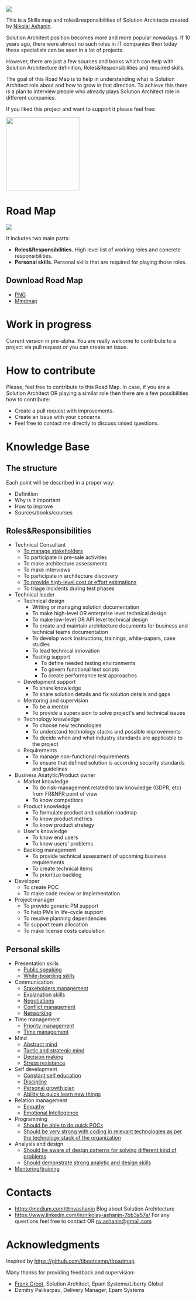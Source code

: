 ![](logosa.png)

This is a Skills map and roles&responsibilities of Solution Architects created by [Nikolai Ashanin](https://www.linkedin.com/in/nikolay-ashanin-7bb3a57a/).

Solution Architect position becomes more and more popular nowadays. If 10 years ago, there were almost no such roles in IT companies then today those specialists can be seen in a lot of projects.

However, there are just a few sources and books which can help with Solution Architecture definition, Roles&Responsibilities and required skills.

The goal of this Road Map is to help in understanding what is Solution Architect role about and how to grow in that direction. To achieve this there is a plan to interview people who already plays Solution Architect role in different companies.

If you liked this project and want to support it please feel free:

[<img src="coffee.png" width="200px">]([http://example.com/](https://www.buymeacoffee.com/nvashaninm))

# Road Map

![](samm.png)

It includes two main parts:
- **Roles&Responsibilities.** High level list of working roles and concrete responsibilities.
- **Personal skills.** Personal skills that are required for playing those roles.

## Download Road Map

- [PNG](samm.png)
- [Mindmap](samm.xmind)

# Work in progress

Current version in pre-alpha. You are really welcome to contribute to a project via pull request or you can create an issue.

# How to contribute

Please, feel free to contribute to this Road Map.
In case, if you are a Solution Architect OR playing a similar role then there are a few possibilities how to contribute:
- Create a pull request with improvements.
- Create an issue with your concerns.
- Feel free to contact me directly to discuss raised questions.

# Knowledge Base

## The structure

Each point will be described in a proper way:
- Definition
- Why is it important
- How to improve
- Sources/books/courses

## Roles&Responsibilities

- Technical Consultant
  - [To manage stakeholders](Roles&Responsibilities/Technical-Consultant/To-manage-stakeholders.md)
  - To participate in pre-sale activities
  - To make architecture assessments
  - To make interviews
  - To participate in architecture discovery
  - [To provide high-level cost or effort estimations](Roles&Responsibilities/Technical-Consultant/To-provide-high-level-cost-or-effort-estimations.md)
  - To triage incidents during test phases
- Technical leader
  - Technical design
    - Writing or managing solution documentation
	- To make high-level OR enterprise level technical design
	- To make low-level OR API level technical design
	- To create and maintain architecture documents for business and technical teams documentation
	- To develop work instructions, trainings, white-papers, case studies
    - To lead technical innovation
    - Testing support
      - To define needed testing environments
      - To govern functional test scripts
      - To create performance test approaches
  - Development support
    - To share knowledge
    - To share solution details and fix solution details and gaps
  - Mentoring and supervision
    - To be a mentor
    - To provide a supervision to solve project's and technical issues
  - Technology knowledge
    - To choose new technologies
    - To understand technology stacks and possible improvements
    - To decide when and what industry standards are applicable to the project
  - Requirements
    - To manage non-functional requirements
    - To ensure that defined solution is according security standards and guidelines
- Business Anatytic/Product owner
  - Market knowledge
    - To do risk-management related to law knowledge (GDPR, etc) from FR&NFR point of view
    - To know competitors
  - Product knowledge
    - To formulate product and solution roadmap
    - To know product metrics
    - To know product strategy
  - User's knowledge
    - To know end users
    - To know users' problems
  - Backlog management
    - To provide technical assessment of upcoming business requirements
    - To create technical items
    - To prioritize backlog
- Developer
  - To create POC
  - To make code review or implementation
- Project manager
  - To provide generic PM support
  - To help PMs in life-cycle support
  - To resolve planning dependencies
  - To support team allocation
  - To make license costs calculation

## Personal skills
- Presentation skills
  - [Public speaking](Personal-skills/Presentation-skills/Public-speaking.md)
  - [White-boarding skills](Personal-skills/Presentation-skills/White-boarding-skills.md)
- Communication
  - [Stakeholders management](Personal-skills/Communication/Stakeholders-management.md)
  - [Explanation skills](Personal-skills/Communication/Explanation-skills.md)
  - [Negotiations](Personal-skills/Communication/Negotiations.md)
  - [Conflict management](Personal-skills/Communication/Conflict-management.md)
  - [Networking](Personal-skills/Communication/Networking.md)
- Time management
  - [Priority management](Personal-skills/Time-management/Priority-management.md)
  - [Time management](Personal-skills/Time-management/Time-management.md)
- Mind
  - [Abstract mind](Personal-skills/Mind/Abstract-mind.md)
  - [Tactic and strategic mind](Personal-skills/Mind/Tactic-and-strategic-mind.md)
  - [Decision making](Personal-skills/Mind/Decision-making.md)
  - [Stress resistance](Personal-skills/Mind/Stress-resistance.md)
- Self development
  - [Constant self education](Personal-skills/Self-development/Constant-self-education.md)
  - [Discipline](Personal-skills/Self-development/Discipline.md)
  - [Personal growth plan](Personal-skills/Self-development/Personal-growth-plan.md)
  - [Ability to quick learn new things](Personal-skills/Self-development/Ability-to-quick-learn-new-things.md)
- Relation management
  - [Empathy](Personal-skills/Relation-management/Empathy.md)
  - [Emotional Intellegence](Personal-skills/Relation-management/Emotional-intellegence.md)
- Programming
  - [Should be able to do quick POCs](Personal-skills/Programming/Should-be-able-to-do-quick-POCs.md)
  - [Should be very strong with coding in relevant technologies as per the technology stack of the organization](Personal-skills/Programming/Should-be-strong-tech.md)
- Analysis and design
  - [Should be aware of design patterns for solving different kind of problems](Personal-skills/Analysis-and-design/Patterns.md)
  - [Should demonstrate strong analytic and design skills](Personal-skills/Analysis-and-design/Analytic-and-design.md)
- [Mentoring/training](Personal-skills/Mentoring.md)

# Contacts

- https://medium.com/@nvashanin Blog about Solution Architecture
- https://www.linkedin.com/in/nikolay-ashanin-7bb3a57a/ For any questions feel free to contact OR nv.ashanin@gmail.com

# Acknowledgments

Inspired by https://github.com/tlbootcamp/tlroadmap.

Many thanks for providing feedback and supervision:
- [Frank Groot](https://www.linkedin.com/in/frank-groot-517624/), Solution Architect, Epam Systems/Liberty Global
- Dzmitry Palikarpau, Delivery Manager, Epam Systems

